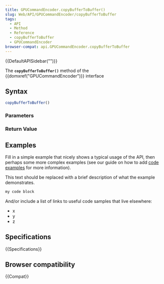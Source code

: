 ```yaml
---
title: GPUCommandEncoder.copyBufferToBuffer()
slug: Web/API/GPUCommandEncoder/copyBufferToBuffer
tags:
  - API
  - Method
  - Reference
  - copyBufferToBuffer
  - GPUCommandEncoder
browser-compat: api.GPUCommandEncoder.copyBufferToBuffer
---
```

{{DefaultAPISidebar("")}}

The **`copyBufferToBuffer()`** method of the {{domxref("GPUCommandEncoder")}} interface 

## Syntax

```js
copyBufferToBuffer()
```

### Parameters



### Return Value



## Examples

Fill in a simple example that nicely shows a typical usage of the API, then perhaps some more complex examples (see our guide on how to add [code examples](/en-US/docs/MDN/Contribute/Structures/Code_examples) for more information).

This text should be replaced with a brief description of what the example demonstrates.

```js
my code block
```

And/or include a list of links to useful code samples that live elsewhere:

*   x
*   y
*   z

## Specifications

{{Specifications}}

## Browser compatibility

{{Compat}}

